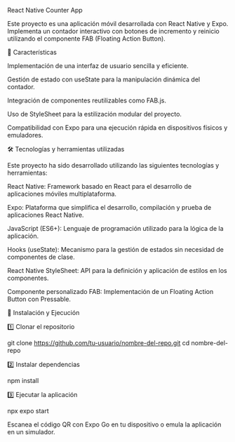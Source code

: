 React Native Counter App

Este proyecto es una aplicación móvil desarrollada con React Native y Expo. Implementa un contador interactivo con botones de incremento y reinicio utilizando el componente FAB (Floating Action Button).

📌 Características

Implementación de una interfaz de usuario sencilla y eficiente.

Gestión de estado con useState para la manipulación dinámica del contador.

Integración de componentes reutilizables como FAB.js.

Uso de StyleSheet para la estilización modular del proyecto.

Compatibilidad con Expo para una ejecución rápida en dispositivos físicos y emuladores.

🛠 Tecnologías y herramientas utilizadas

Este proyecto ha sido desarrollado utilizando las siguientes tecnologías y herramientas:

React Native: Framework basado en React para el desarrollo de aplicaciones móviles multiplataforma.

Expo: Plataforma que simplifica el desarrollo, compilación y prueba de aplicaciones React Native.

JavaScript (ES6+): Lenguaje de programación utilizado para la lógica de la aplicación.

Hooks (useState): Mecanismo para la gestión de estados sin necesidad de componentes de clase.

React Native StyleSheet: API para la definición y aplicación de estilos en los componentes.

Componente personalizado FAB: Implementación de un Floating Action Button con Pressable.

🚀 Instalación y Ejecución

1️⃣ Clonar el repositorio

git clone https://github.com/tu-usuario/nombre-del-repo.git
cd nombre-del-repo

2️⃣ Instalar dependencias

npm install

3️⃣ Ejecutar la aplicación

npx expo start

Escanea el código QR con Expo Go en tu dispositivo o emula la aplicación en un simulador.



